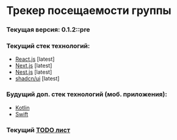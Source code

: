# Трекер посещаемости группы

### Текущая версия: 0.1.2::pre

### Текущий стек технологий:
- [React.js](https://react.dev/) [latest]
- [Next.js](https://nextjs.org/) [latest]
- [Nest.js](https://nestjs.com/) [latest]
- [shadcn/ui](https://ui.shadcn.com/) [latest]

### Будущий доп. стек технологий (моб. приложения):
- [Kotlin](https://kotlinlang.org/)
- [Swift](https://www.swift.org/)

### Текущий [TODO лист](/TODO.md)
